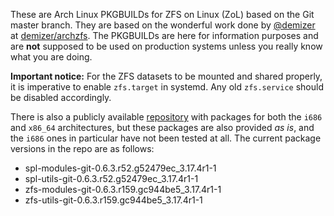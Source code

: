 These are Arch Linux PKGBUILDs for ZFS on Linux (ZoL) based on the Git master branch. They are based on the wonderful work done by [@demizer](https://github.com/demizer) at [demizer/archzfs](https://github.com/demizer/archzfs). The PKGBUILDs are here for information purposes and are **not** supposed to be used on production systems unless you really know what you are doing.

**Important notice:** For the ZFS datasets to be mounted and shared properly, it is imperative to enable `zfs.target` in systemd. Any old `zfs.service` should be disabled accordingly.

There is also a publicly available [repository](http://kerberia.net/archlinux/repo/archzfs-git) with packages for both the `i686` and `x86_64` architectures, but these packages are also provided *as is*, and the `i686` ones in particular have not been tested at all. The current package versions in the repo are as follows:
* spl-modules-git-0.6.3.r52.g52479ec_3.17.4r1-1
* spl-utils-git-0.6.3.r52.g52479ec_3.17.4r1-1
* zfs-modules-git-0.6.3.r159.gc944be5_3.17.4r1-1
* zfs-utils-git-0.6.3.r159.gc944be5_3.17.4r1-1
